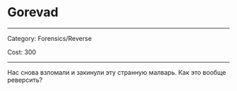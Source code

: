 # Gorevad

----

Category: Forensics/Reverse

Cost: 300

----

Нас снова взломали и закинули эту странную малварь. Как это вообще реверсить?